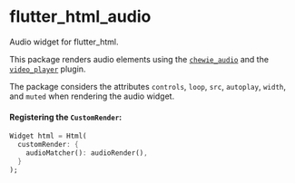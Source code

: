 # flutter_html_audio

Audio widget for flutter_html.

This package renders audio elements using the [`chewie_audio`](https://pub.dev/packages/chewie_audio) and the [`video_player`](https://pub.dev/packages/video_player) plugin.

The package considers the attributes `controls`, `loop`, `src`, `autoplay`, `width`, and `muted` when rendering the audio widget.

#### Registering the `CustomRender`:

```dart
Widget html = Html(
  customRender: {
    audioMatcher(): audioRender(),
  }
);
```